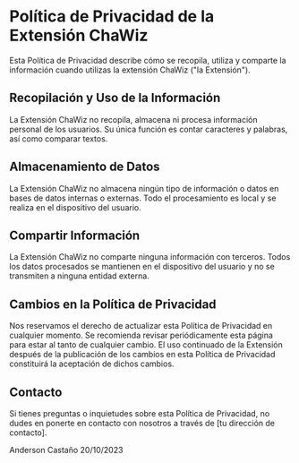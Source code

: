 # Política de Privacidad de la Extensión ChaWiz

Esta Política de Privacidad describe cómo se recopila, utiliza y comparte la información cuando utilizas la extensión ChaWiz ("la Extensión").

## Recopilación y Uso de la Información

La Extensión ChaWiz no recopila, almacena ni procesa información personal de los usuarios. Su única función es contar caracteres y palabras, así como comparar textos. 

## Almacenamiento de Datos

La Extensión ChaWiz no almacena ningún tipo de información o datos en bases de datos internas o externas. Todo el procesamiento es local y se realiza en el dispositivo del usuario.

## Compartir Información

La Extensión ChaWiz no comparte ninguna información con terceros. Todos los datos procesados se mantienen en el dispositivo del usuario y no se transmiten a ninguna entidad externa.

## Cambios en la Política de Privacidad

Nos reservamos el derecho de actualizar esta Política de Privacidad en cualquier momento. Se recomienda revisar periódicamente esta página para estar al tanto de cualquier cambio. El uso continuado de la Extensión después de la publicación de los cambios en esta Política de Privacidad constituirá la aceptación de dichos cambios.

## Contacto

Si tienes preguntas o inquietudes sobre esta Política de Privacidad, no dudes en ponerte en contacto con nosotros a través de [tu dirección de contacto].

Anderson Castaño
20/10/2023
